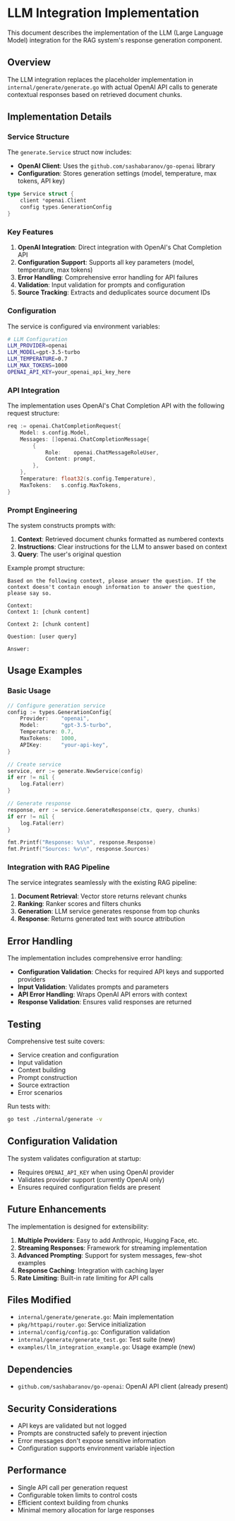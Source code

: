 # LLM Integration Implementation

This document describes the implementation of the LLM (Large Language Model) integration for the RAG system's response generation component.

## Overview

The LLM integration replaces the placeholder implementation in `internal/generate/generate.go` with actual OpenAI API calls to generate contextual responses based on retrieved document chunks.

## Implementation Details

### Service Structure

The `generate.Service` struct now includes:
- **OpenAI Client**: Uses the `github.com/sashabaranov/go-openai` library
- **Configuration**: Stores generation settings (model, temperature, max tokens, API key)

```go
type Service struct {
    client *openai.Client
    config types.GenerationConfig
}
```

### Key Features

1. **OpenAI Integration**: Direct integration with OpenAI's Chat Completion API
2. **Configuration Support**: Supports all key parameters (model, temperature, max tokens)
3. **Error Handling**: Comprehensive error handling for API failures
4. **Validation**: Input validation for prompts and configuration
5. **Source Tracking**: Extracts and deduplicates source document IDs

### Configuration

The service is configured via environment variables:

```bash
# LLM Configuration
LLM_PROVIDER=openai
LLM_MODEL=gpt-3.5-turbo
LLM_TEMPERATURE=0.7
LLM_MAX_TOKENS=1000
OPENAI_API_KEY=your_openai_api_key_here
```

### API Integration

The implementation uses OpenAI's Chat Completion API with the following request structure:

```go
req := openai.ChatCompletionRequest{
    Model: s.config.Model,
    Messages: []openai.ChatCompletionMessage{
        {
            Role:    openai.ChatMessageRoleUser,
            Content: prompt,
        },
    },
    Temperature: float32(s.config.Temperature),
    MaxTokens:   s.config.MaxTokens,
}
```

### Prompt Engineering

The system constructs prompts with:
1. **Context**: Retrieved document chunks formatted as numbered contexts
2. **Instructions**: Clear instructions for the LLM to answer based on context
3. **Query**: The user's original question

Example prompt structure:
```
Based on the following context, please answer the question. If the context doesn't contain enough information to answer the question, please say so.

Context:
Context 1: [chunk content]

Context 2: [chunk content]

Question: [user query]

Answer:
```

## Usage Examples

### Basic Usage

```go
// Configure generation service
config := types.GenerationConfig{
    Provider:    "openai",
    Model:       "gpt-3.5-turbo",
    Temperature: 0.7,
    MaxTokens:   1000,
    APIKey:      "your-api-key",
}

// Create service
service, err := generate.NewService(config)
if err != nil {
    log.Fatal(err)
}

// Generate response
response, err := service.GenerateResponse(ctx, query, chunks)
if err != nil {
    log.Fatal(err)
}

fmt.Printf("Response: %s\n", response.Response)
fmt.Printf("Sources: %v\n", response.Sources)
```

### Integration with RAG Pipeline

The service integrates seamlessly with the existing RAG pipeline:

1. **Document Retrieval**: Vector store returns relevant chunks
2. **Ranking**: Ranker scores and filters chunks
3. **Generation**: LLM service generates response from top chunks
4. **Response**: Returns generated text with source attribution

## Error Handling

The implementation includes comprehensive error handling:

- **Configuration Validation**: Checks for required API keys and supported providers
- **Input Validation**: Validates prompts and parameters
- **API Error Handling**: Wraps OpenAI API errors with context
- **Response Validation**: Ensures valid responses are returned

## Testing

Comprehensive test suite covers:
- Service creation and configuration
- Input validation
- Context building
- Prompt construction
- Source extraction
- Error scenarios

Run tests with:
```bash
go test ./internal/generate -v
```

## Configuration Validation

The system validates configuration at startup:
- Requires `OPENAI_API_KEY` when using OpenAI provider
- Validates provider support (currently OpenAI only)
- Ensures required configuration fields are present

## Future Enhancements

The implementation is designed for extensibility:

1. **Multiple Providers**: Easy to add Anthropic, Hugging Face, etc.
2. **Streaming Responses**: Framework for streaming implementation
3. **Advanced Prompting**: Support for system messages, few-shot examples
4. **Response Caching**: Integration with caching layer
5. **Rate Limiting**: Built-in rate limiting for API calls

## Files Modified

- `internal/generate/generate.go`: Main implementation
- `pkg/httpapi/router.go`: Service initialization
- `internal/config/config.go`: Configuration validation
- `internal/generate/generate_test.go`: Test suite (new)
- `examples/llm_integration_example.go`: Usage example (new)

## Dependencies

- `github.com/sashabaranov/go-openai`: OpenAI API client (already present)

## Security Considerations

- API keys are validated but not logged
- Prompts are constructed safely to prevent injection
- Error messages don't expose sensitive information
- Configuration supports environment variable injection

## Performance

- Single API call per generation request
- Configurable token limits to control costs
- Efficient context building from chunks
- Minimal memory allocation for large responses

